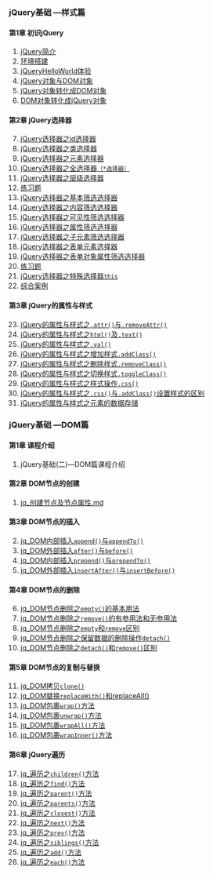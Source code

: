 
### jQuery基础 —样式篇

#### 第1章 初识jQuery

 1. [jQuery简介](./jq基础样式/1.jQuery简介.md)
 2. [环境搭建](./jq基础样式/2.环境搭建.md)
 3. [jQueryHelloWorld体验](./jq基础样式/3.jQueryHelloWorld体验.md)
 4. [jQuery对象与DOM对象](./jq基础样式/4.jQuery对象与DOM对象.md)
 5. [jQuery对象转化成DOM对象](./jq基础样式/5.jQuery对象转化成DOM对象.md)
 6. [DOM对象转化成jQuery对象](./jq基础样式/6.DOM对象转化成jQuery对象.md)

#### 第2章 jQuery选择器

 7. [jQuery选择器之id选择器](./jq基础样式/7.jQuery选择器之id选择器.md)
 8. [jQuery选择器之类选择器](./jq基础样式/8.jQuery选择器之类选择器.md)
 9. [jQuery选择器之元素选择器](./jq基础样式/9.jQuery选择器之元素选择器.md)
 10. [jQuery选择器之全选择器`（*选择器）`](./jq基础样式/10.jQuery选择器之全选择器.md)
 11. [jQuery选择器之层级选择器](./jq基础样式/11.jQuery选择器之层级选择器.md)
 12. [练习题](./jq基础样式/12.练习题.md)
 13. [jQuery选择器之基本筛选选择器](./jq基础样式/13.jQuery选择器之基本筛选选择器.md)
 14. [jQuery选择器之内容筛选选择器](./jq基础样式/14.jQuery选择器之内容筛选选择器.md)
 15. [jQuery选择器之可见性筛选选择器](./jq基础样式/15.jQuery选择器之可见性筛选选择器.md)
 16. [jQuery选择器之属性筛选选择器](./jq基础样式/16.jQuery选择器之属性筛选选择器.md)
 17. [jQuery选择器之子元素筛选选择器](./jq基础样式/17.jQuery选择器之子元素筛选选择器.md)
 18. [jQuery选择器之表单元素选择器](./jq基础样式/18.jQuery选择器之表单元素选择器.md)
 19. [jQuery选择器之表单对象属性筛选选择器](./jq基础样式/19.jQuery选择器之表单对象属性筛选选择器.md)
 20. [练习题](./jq基础样式/20.练习题.md)
 21. [jQuery选择器之特殊选择器`this`](./jq基础样式/21.jQuery选择器之特殊选择器this.md)
 22. [综合案例](./jq基础样式/22.综合案例.md)

#### 第3章 jQuery的属性与样式

 23. [jQuery的属性与样式之`.attr()`与`.removeAttr()`](./jq基础样式/23.jQuery的属性与样式之.attr()与.removeAttr().md)
 24. [jQuery的属性与样式之`html()`及`.text()`](./jq基础样式/24.jQuery的属性与样式之html()及.text().md)
 25. [jQuery的属性与样式之`.val()`](./jq基础样式/25.jQuery的属性与样式之.val().md)
 26. [jQuery的属性与样式之增加样式`.addClass()`](./jq基础样式/26.jQuery的属性与样式之增加样式.addClass().md)
 27. [jQuery的属性与样式之删除样式`.removeClass()`](./jq基础样式/27.jQuery的属性与样式之删除样式.removeClass().md)
 28. [jQuery的属性与样式之切换样式`.toggleClass()`](./jq基础样式/28.jQuery的属性与样式之切换样式.toggleClass().md)
 29. [jQuery的属性与样式之样式操作`.css()`](./jq基础样式/29.jQuery的属性与样式之样式操作.css().md)
 30. [jQuery的属性与样式之`.css()`与`.addClass()`设置样式的区别](./jq基础样式/30.jQuery的属性与样式之.css()与.addClass()设置样式的区别.md)
 31. [jQuery的属性与样式之元素的数据存储](./jq基础样式/31.jQuery的属性与样式之元素的数据存储.md)

### jQuery基础 —DOM篇

#### 第1章 课程介绍

1. jQuery基础(二)—DOM篇课程介绍

#### 第2章 DOM节点的创建

1. [jq_创建节点及节点属性.md](./jqDOM/1.jq_创建节点及节点属性.md)

#### 第3章 DOM节点的插入


2. [jq_DOM内部插入`append()`与`appendTo()`](./jqDOM/2.jq_DOM内部插入append()与appendTo().md)
3. [jq_DOM外部插入`after()`与`before()`](./jqDOM/3.jq_DOM外部插入after()与before().md)
4. [jq_DOM内部插入`prepend()`与`prependTo()`](./jqDOM/4.jq_DOM内部插入prepend()与prependTo().md)
5. [jq_DOM外部插入`insertAfter()`与`insertBefore()`](./jqDOM/5.jq_DOM外部插入insertAfter()与insertBefore().md)

#### 第4章 DOM节点的删除


6. [jq_DOM节点删除之`empty()`的基本用法](./jqDOM/6.jq_DOM节点删除之empty()的基本用法.md)
7. [jq_DOM节点删除之`remove()`的有参用法和无参用法](./jqDOM/7.jq_DOM节点删除之remove()的有参用法和无参用法.md)
8. [jq_DOM节点删除之`empty`和`remove`区别](./jqDOM/8.jq_DOM节点删除之empty和remove区别.md)
9. [jq_DOM节点删除之保留数据的删除操作`detach()`](./jqDOM/9.jq_DOM节点删除之保留数据的删除操作detach().md)
10. [jq_DOM节点删除之`detach()`和`remove()`区别](./jqDOM/10.jq_DOM节点删除之detach()和remove()区别.md)

#### 第5章 DOM节点的复制与替换


11. [jq_DOM拷贝`clone()`](./jqDOM/11.jq_DOM拷贝clone().md)
12. [jq_DOM替换`replaceWith()`和replaceAll()](./jqDOM/12.jq_DOM替换replaceWith()和replaceAll().md)
13. [jq_DOM包裹`wrap()`方法](./jqDOM/13.jq_DOM包裹wrap()方法.md)
14. [jq_DOM包裹`unwrap()`方法](./jqDOM/14.jq_DOM包裹unwrap()方法.md)
15. [jq_DOM包裹`wrapAll()`方法](./jqDOM/15.jq_DOM包裹wrapAll()方法.md)
16. [jq_DOM包裹`wrapInner()`方法](./jqDOM/16.jq_DOM包裹wrapInner()方法.md)

#### 第6章 jQuery遍历

17. [jq_遍历之`children()`方法](./jqDOM/17.jq_遍历之children()方法.md)
18. [jq_遍历之`find()`方法](./jqDOM/18.jq_遍历之find()方法.md)
19. [jq_遍历之`parent()`方法](./jqDOM/19.jq_遍历之parent()方法.md)
20. [jq_遍历之`parents()`方法](./jqDOM/20.jq_遍历之parents()方法.md)
21. [jq_遍历之`closest()`方法](./jqDOM/21.jq_遍历之closest()方法.md)
22. [jq_遍历之`next()`方法](./jqDOM/22.jq_遍历之next()方法.md)
23. [jq_遍历之`prev()`方法](./jqDOM/23.jq_遍历之prev()方法.md)
24. [jq_遍历之`siblings()`方法](./jqDOM/24.jq_遍历之siblings()方法.md)
25. [jq_遍历之`add()`方法](./jqDOM/25.jq_遍历之add()方法.md)
26. [jq_遍历之`each()`方法](./jqDOM/26.jq_遍历之each()方法.md)